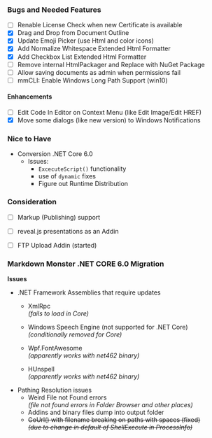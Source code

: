 ### Bugs and Needed Features
* [ ] Renable License Check when new Certificate is available
* [x] Drag and Drop from Document Outline
* [x] Update Emoji Picker (use Html and color icons)
* [x] Add Normalize Whitespace Extended Html Formatter
* [x] Add Checkbox List Extended Html Formatter
* [ ] Remove internal HtmlPackager and Replace with NuGet Package
* [ ] Allow saving documents as admin when permissions fail
* [ ] mmCLI: Enable Windows Long Path Support (win10)

#### Enhancements
* [ ] Edit Code In Editor on Context Menu (like Edit Image/Edit HREF)
* [x] Move some dialogs (like new version) to Windows Notifications

### Nice to Have
* Conversion .NET Core 6.0  
	* Issues:
		* `ExcecuteScript()` functionality
		* use of `dynamic` fixes
		* Figure out Runtime Distribution

### Consideration
* [ ] Markup (Publishing) support
* [ ] reveal.js presentations as an Addin
* [ ] FTP Upload Addin (started)



### Markdown Monster .NET CORE 6.0 Migration

**Issues**

* .NET Framework Assemblies that require updates
	* XmlRpc  
	  *(fails to load in Core)*
	* Windows Speech Engine (not supported for .NET Core)  
	  *(conditionally removed for Core)*

	* Wpf.FontAwesome  
	  *(apparently works with net462 binary)*
	* HUnspell  
	  *(apparently works with net462 binary)*
* Pathing Resolution issues 
	* Weird File not Found errors  
	*(file not found errors in Folder Browser and other places)*
	* Addins and binary files dump into output folder
	* ~~GoUrl() with filename breaking on paths with spaces (fixed)  
	  *(due to change in default of ShellExecute in ProcessInfo)*~~
	 